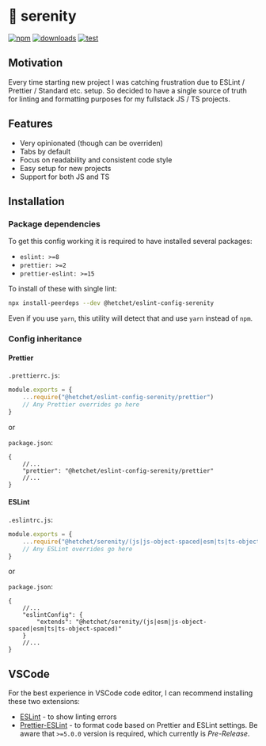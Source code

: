 # 🪷 serenity

[![npm][npm-image]][npm-url]
[![downloads][downloads-image]][downloads-url]
[![test][serenity-image]][serenity-url]

[npm-image]: https://img.shields.io/npm/v/@hetchet/eslint-config-serenity.svg?style=flat
[npm-url]: https://npmjs.org/package/@hetchet/eslint-config-serenity
[downloads-image]: https://img.shields.io/npm/dm/@hetchet/eslint-config-serenity.svg?style=flat
[downloads-url]: https://npmjs.org/package/@hetchet/eslint-config-serenity
[serenity-image]: https://img.shields.io/badge/code%20style-%F0%9F%AA%B7%20serenity-4AD3BA?style=flat
[serenity-url]: https://npmjs.org/package/@hetchet/serenity

## Motivation

Every time starting new project I was catching frustration due to ESLint / Prettier / Standard etc. setup. So decided to have a single source of truth for linting and formatting purposes for my fullstack JS / TS projects.

## Features

- Very opinionated (though can be overriden)
- Tabs by default
- Focus on readability and consistent code style
- Easy setup for new projects
- Support for both JS and TS

## Installation

### Package dependencies

To get this config working it is required to have installed several packages:

- `eslint: >=8`
- `prettier: >=2`
- `prettier-eslint: >=15`

To install of these with single lint:

```sh
npx install-peerdeps --dev @hetchet/eslint-config-serenity
```

Even if you use `yarn`, this utility will detect that and use `yarn` instead of `npm`.

### Config inheritance

#### Prettier

`.prettierrc.js`:

```js
module.exports = {
	...require("@hetchet/eslint-config-serenity/prettier")
	// Any Prettier overrides go here
}
```

or

`package.json`:

```jsonc
{
	//...
	"prettier": "@hetchet/eslint-config-serenity/prettier"
	//...
}
```

#### ESLint

`.eslintrc.js`:

```ts
module.exports = {
	...require("@hetchet/serenity/(js|js-object-spaced|esm|ts|ts-object-spaced)")
	// Any ESLint overrides go here
}
```

or

`package.json`:

```jsonc
{
	//...
	"eslintConfig": {
		"extends": "@hetchet/serenity/(js|esm|js-object-spaced|esm|ts|ts-object-spaced)"
	}
	//...
}
```

## VSCode

For the best experience in VSCode code editor, I can recommend installing these two extensions:

- [ESLint](https://marketplace.visualstudio.com/items?itemName=dbaeumer.vscode-eslint) - to show linting errors
- [Prettier-ESLint](https://marketplace.visualstudio.com/items?itemName=rvest.vs-code-prettier-eslint) - to format code based on Prettier and ESLint settings. Be aware that `>=5.0.0` version is required, which currently is _Pre-Release_.
